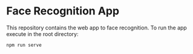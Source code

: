 # Face Recognition App

This repository contains the web app to face recognition. To run the app execute in the root directory:

```bash
npm run serve
```
